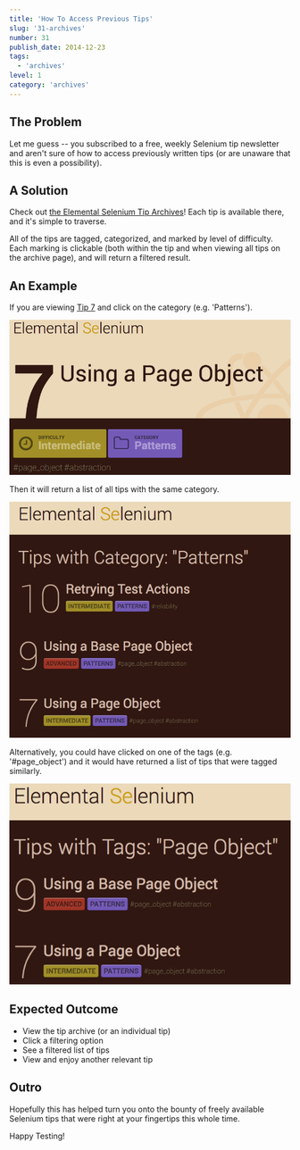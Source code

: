 ```yaml
---
title: 'How To Access Previous Tips'
slug: '31-archives'
number: 31
publish_date: 2014-12-23
tags:
  - 'archives'
level: 1
category: 'archives'
---
```


## The Problem

Let me guess -- you subscribed to a free, weekly Selenium tip newsletter and aren't sure of how to access previously written tips (or are unaware that this is even a possibility).

## A Solution

Check out [the Elemental Selenium Tip Archives](http://elementalselenium.com/tips)! Each tip is available there, and it's simple to traverse.

All of the tips are tagged, categorized, and marked by level of difficulty. Each marking is clickable (both within the tip and when viewing all tips on the archive page), and will return a filtered result.

## An Example

If you are viewing [Tip 7](/tips/7-use-a-page-object) and click on the category (e.g. 'Patterns').

![tip 7](./../images/in_tip.png)

Then it will return a list of all tips with the same category.

![category list](./../images/list_category.png)

Alternatively, you could have clicked on one of the tags (e.g. '#page_object') and it would have returned a list of tips that were tagged similarly.

![tag list](./../images/list_tag.png)

## Expected Outcome

- View the tip archive (or an individual tip)
- Click a filtering option
- See a filtered list of tips
- View and enjoy another relevant tip

## Outro

Hopefully this has helped turn you onto the bounty of freely available Selenium tips that were right at your fingertips this whole time.

Happy Testing!
